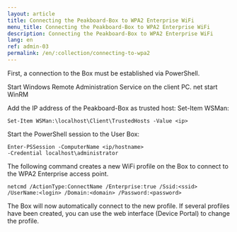 ```yaml
---
layout: article
title: Connecting the Peakboard-Box to WPA2 Enterprise WiFi
menu_title: Connecting the Peakboard-Box to WPA2 Enterprise WiFi
description: Connecting the Peakboard-Box to WPA2 Enterprise WiFi
lang: en
ref: admin-03
permalink: /en/:collection/connecting-to-wpa2
---
```


First, a connection to the Box must be established via PowerShell.

Start Windows Remote Administration Service on the client PC.
net start WinRM

Add the IP address of the Peakboard-Box as trusted host:
Set-Item WSMan:

```
Set-Item WSMan:\localhost\Client\TrustedHosts -Value <ip>
```

Start the PowerShell session to the User Box:

```
Enter-PSSession -ComputerName <ip/hostname> 
-Credential localhost\administrator
```

The following command creates a new WiFi profile on the Box to connect to the WPA2 Enterprise access point.

```
netcmd /ActionType:ConnectName /Enterprise:true /Ssid:<ssid> 
/UserName:<login> /Domain:<domain> /Password:<password>
```

The Box will now automatically connect to the new profile. If several profiles have been created, you can use the web interface (Device Portal) to change the profile.
